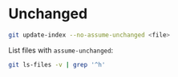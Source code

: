 # Unchanged

```bash
git update-index --no-assume-unchanged <file>
```

List files with `assume-unchanged`:

```bash
git ls-files -v | grep '^h'
```
